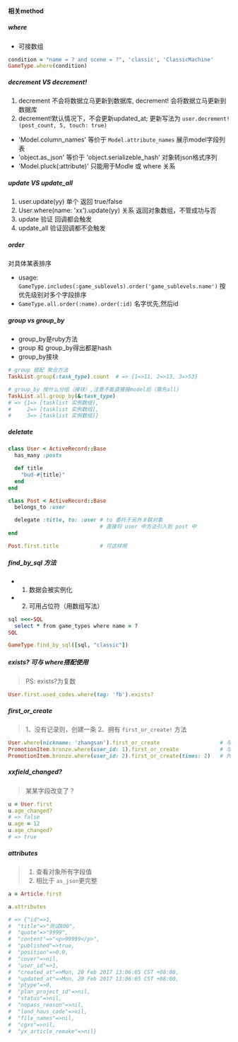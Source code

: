 #### 相关method

##### where
- 可接数组
```ruby
condition = "name = ? and scene = ?", 'classic', 'ClassicMachine'
GameType.where(condition)
```
##### decrement VS decrement!
1. decrement 不会将数据立马更新到数据库, decrement! 会将数据立马更新到数据库
2. decrement!默认情况下，不会更新updated_at; 更新写法为 `user.decrement!(post_count, 5, touch: true)`

- 'Model.column_names'  等价于  `Model.attribute_names` 展示model字段列表
- 'object.as_json' 等价于 'object.serializeble_hash' 对象转json格式序列
- 'Model.pluck(:attribute)' 只能用于Modle 或 where 关系

##### update VS update_all
1. user.update(yy) 单个 返回 true/false
2. User.where(name: 'xx').update(yy) 关系 返回对象数组，不管成功与否
3. update 验证 回调都会触发
4. update_all 验证回调都不会触发

##### order 
对具体某表排序
- usage: `GameType.includes(:game_sublevels).order('game_sublevels.name')`
按优先级别对多个字段排序
- `GameType.all.order(:name).order(:id)` 名字优先,然后id

##### group vs group_by
- group_by是ruby方法
- group 和 group_by得出都是hash
- group_by接块
```ruby
# group 搭配 聚合方法
TaskList.group(:task_type).count  # => {1=>11, 2=>13, 3=>53}

# group_by 按什么分组（接块）,注意不能直接接model后（需先all)
TaskList.all.group_by(&:task_type)
# => {1=> [tasklist 实例数组],
#     2=> [tasklist 实例数组],
#     3=> [tasklist 实例数组]} 
```

##### deletate
```ruby
class User < ActiveRecord::Base
  has_many :posts

  def title
    "bud-#{title}"
  end
end

class Post < ActiveRecord::Base
  belongs_to :user

  delegate :title, to: :user # to 委托于另外关联对象
                             # 直接将 user 中方法引入到 post 中
end

Post.first.title             # 可这样用
```

##### find_by_sql 方法
- 1. 数据会被实例化
- 2. 可用占位符（用数组写法）
```ruby
sql =<<-SQL
  select * from game_types where name = ?
SQL

GameType.find_by_sql([sql, "classic"])
```

##### exists? 可与 where搭配使用
> PS: exists?为复数
```ruby
User.first.used_codes.where(tag: 'fb').exists?
```

##### first_or_create
> 1、没有记录则，创建一条
> 2、拥有 `first_or_create!` 方法
```ruby
User.where(nickname: 'zhangsan').first_or_create                   # 与where搭配
PromotionItem.bronze.where(user_id: 1).first_or_create             # 与 enum（bronze为促销条目状态）搭配
PromotionItem.bronze.where(user_id: 2).first_or_create(times: 2)   # 外部还可接参数
```

##### xxfield_changed?
> 某某字段改变了？
```ruby
u = User.first
u.age_changed?
# => false
u.age = 12
u.age_changed?
# => true
```

##### attributes 
> 1. 查看对象所有字段值
> 2. 相比于 `as_json`更完整
```ruby
a = Article.first

a.attributes

# => {"id"=>1,
#  "title"=>"测试800",
#  "quote"=>"9999",
#  "content"=>"<p>99999</p>",
#  "published"=>true,
#  "position"=>0.0,
#  "cover"=>nil,
#  "user_id"=>1,
#  "created_at"=>Mon, 20 Feb 2017 13:06:05 CST +08:00,
#  "updated_at"=>Mon, 20 Feb 2017 13:06:05 CST +08:00,
#  "ptype"=>0,
#  "plan_project_id"=>nil,
#  "status"=>nil,
#  "nopass_reason"=>nil,
#  "land_haus_code"=>nil,
#  "file_names"=>nil,
#  "cgxs"=>nil,
#  "yx_article_remake"=>nil}
```




